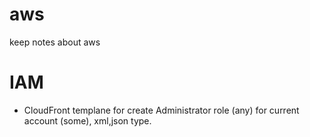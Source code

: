 # aws
keep notes about aws

# IAM
- CloudFront templane for create Administrator role (any) for current account (some), xml,json type.
